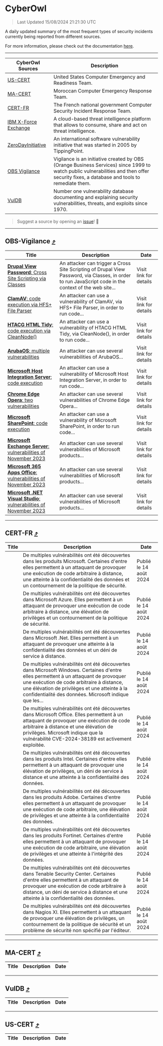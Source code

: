 
 <div id='top'></div>

# CyberOwl

 > Last Updated 15/08/2024 21:21:30 UTC
 
 A daily updated summary of the most frequent types of security incidents currently being reported from different sources.
 
 For more information, please check out the documentation [here](./docs/README.md).
 
 ---
 |CyberOwl Sources|Description|
 |---|---|
 |[US-CERT](#us-cert-arrow_heading_up)|United States Computer Emergency and Readiness Team.|
 |[MA-CERT](#ma-cert-arrow_heading_up)|Moroccan Computer Emergency Response Team.|
 |[CERT-FR](#cert-fr-arrow_heading_up)|The French national government Computer Security Incident Response Team.|
 |[IBM X-Force Exchange](#ibmcloud-arrow_heading_up)|A cloud-based threat intelligence platform that allows to consume, share and act on threat intelligence.|
 |[ZeroDayInitiative](#zerodayinitiative-arrow_heading_up)|An international software vulnerability initiative that was started in 2005 by TippingPoint.|
 |[OBS Vigilance](#obs-vigilance-arrow_heading_up)|Vigilance is an initiative created by OBS (Orange Business Services) since 1999 to watch public vulnerabilities and then offer security fixes, a database and tools to remediate them.|
 |[VulDB](#vuldb-arrow_heading_up)|Number one vulnerability database documenting and explaining security vulnerabilities, threats, and exploits since 1970.|
 
 > Suggest a source by opening an [issue](https://github.com/karimhabush/cyberowl/issues)! :raised_hands:
 ---

## OBS-Vigilance [:arrow_heading_up:](#cyberowl)

 |Title|Description|Date|
 |---|---|---|
 |[<a href="https://vigilance.fr/vulnerability/Drupal-View-Password-Cross-Site-Scripting-via-Classes-44839" class="noirorange"><b>Drupal View Password</b>: Cross Site Scripting via Classes</a>](https://vigilance.fr/vulnerability/Drupal-View-Password-Cross-Site-Scripting-via-Classes-44839)|An attacker can trigger a Cross Site Scripting of Drupal View Password, via Classes, in order to run JavaScript code in the context of the web site...|Visit link for details|
 |[<a href="https://vigilance.fr/vulnerability/ClamAV-code-execution-via-HFS-File-Parser-40574" class="noirorange"><b>ClamAV</b>: code execution via HFS+ File Parser</a>](https://vigilance.fr/vulnerability/ClamAV-code-execution-via-HFS-File-Parser-40574)|An attacker can use a vulnerability of ClamAV, via HFS+ File Parser, in order to run code...|Visit link for details|
 |[<a href="https://vigilance.fr/vulnerability/HTACG-HTML-Tidy-code-execution-via-CleanNode-42894" class="noirorange"><b>HTACG HTML Tidy</b>: code execution via CleanNode()</a>](https://vigilance.fr/vulnerability/HTACG-HTML-Tidy-code-execution-via-CleanNode-42894)|An attacker can use a vulnerability of HTACG HTML Tidy, via CleanNode(), in order to run code...|Visit link for details|
 |[<a href="https://vigilance.fr/vulnerability/ArubaOS-multiple-vulnerabilities-42885" class="noirorange"><b>ArubaOS</b>: multiple vulnerabilities</a>](https://vigilance.fr/vulnerability/ArubaOS-multiple-vulnerabilities-42885)|An attacker can use several vulnerabilities of ArubaOS...|Visit link for details|
 |[<a href="https://vigilance.fr/vulnerability/Microsoft-Host-Integration-Server-code-execution-42881" class="noirorange"><b>Microsoft Host Integration Server</b>: code execution</a>](https://vigilance.fr/vulnerability/Microsoft-Host-Integration-Server-code-execution-42881)|An attacker can use a vulnerability of Microsoft Host Integration Server, in order to run code...|Visit link for details|
 |[<a href="https://vigilance.fr/vulnerability/Chrome-Edge-Opera-two-vulnerabilities-42876" class="noirorange"><b>Chrome  Edge  Opera</b>: two vulnerabilities</a>](https://vigilance.fr/vulnerability/Chrome-Edge-Opera-two-vulnerabilities-42876)|An attacker can use several vulnerabilities of Chrome  Edge  Opera...|Visit link for details|
 |[<a href="https://vigilance.fr/vulnerability/Microsoft-SharePoint-code-execution-42870" class="noirorange"><b>Microsoft SharePoint</b>: code execution</a>](https://vigilance.fr/vulnerability/Microsoft-SharePoint-code-execution-42870)|An attacker can use a vulnerability of Microsoft SharePoint, in order to run code...|Visit link for details|
 |[<a href="https://vigilance.fr/vulnerability/Microsoft-Exchange-Server-vulnerabilities-of-November-2023-42869" class="noirorange"><b>Microsoft Exchange Server</b>: vulnerabilities of November 2023</a>](https://vigilance.fr/vulnerability/Microsoft-Exchange-Server-vulnerabilities-of-November-2023-42869)|An attacker can use several vulnerabilities of Microsoft products...|Visit link for details|
 |[<a href="https://vigilance.fr/vulnerability/Microsoft-365-Apps-Office-vulnerabilities-of-November-2023-42868" class="noirorange"><b>Microsoft 365 Apps  Office</b>: vulnerabilities of November 2023</a>](https://vigilance.fr/vulnerability/Microsoft-365-Apps-Office-vulnerabilities-of-November-2023-42868)|An attacker can use several vulnerabilities of Microsoft products...|Visit link for details|
 |[<a href="https://vigilance.fr/vulnerability/Microsoft-NET-Visual-Studio-vulnerabilities-of-November-2023-42867" class="noirorange"><b>Microsoft .NET  Visual Studio</b>: vulnerabilities of November 2023</a>](https://vigilance.fr/vulnerability/Microsoft-NET-Visual-Studio-vulnerabilities-of-November-2023-42867)|An attacker can use several vulnerabilities of Microsoft products...|Visit link for details|
 
 ---

## CERT-FR [:arrow_heading_up:](#cyberowl)

 |Title|Description|Date|
 |---|---|---|
 |[](https://www.cert.ssi.gouv.fr/avis/CERTFR-2024-AVI-0684/)|De multiples vulnérabilités ont été découvertes dans les produits Microsoft. Certaines d'entre elles permettent à un attaquant de provoquer une exécution de code arbitraire à distance, une atteinte à la confidentialité des données et un contournement de la politique de sécurité.|Publié le 14 août 2024|
 |[](https://www.cert.ssi.gouv.fr/avis/CERTFR-2024-AVI-0683/)|De multiples vulnérabilités ont été découvertes dans Microsoft Azure. Elles permettent à un attaquant de provoquer une exécution de code arbitraire à distance, une élévation de privilèges et un contournement de la politique de sécurité.|Publié le 14 août 2024|
 |[](https://www.cert.ssi.gouv.fr/avis/CERTFR-2024-AVI-0682/)|De multiples vulnérabilités ont été découvertes dans Microsoft .Net. Elles permettent à un attaquant de provoquer une atteinte à la confidentialité des données et un déni de service à distance.|Publié le 14 août 2024|
 |[](https://www.cert.ssi.gouv.fr/avis/CERTFR-2024-AVI-0681/)|De multiples vulnérabilités ont été découvertes dans Microsoft Windows. Certaines d'entre elles permettent à un attaquant de provoquer une exécution de code arbitraire à distance, une élévation de privilèges et une atteinte à la confidentialité des données. Microsoft indique que les...|Publié le 14 août 2024|
 |[](https://www.cert.ssi.gouv.fr/avis/CERTFR-2024-AVI-0680/)|De multiples vulnérabilités ont été découvertes dans Microsoft Office. Elles permettent à un attaquant de provoquer une exécution de code arbitraire à distance et une élévation de privilèges. Microsoft indique que la vulnérabilité CVE-2024-38189 est activement exploitée.|Publié le 14 août 2024|
 |[](https://www.cert.ssi.gouv.fr/avis/CERTFR-2024-AVI-0679/)|De multiples vulnérabilités ont été découvertes dans les produits Intel. Certaines d'entre elles permettent à un attaquant de provoquer une élévation de privilèges, un déni de service à distance et une atteinte à la confidentialité des données.|Publié le 14 août 2024|
 |[](https://www.cert.ssi.gouv.fr/avis/CERTFR-2024-AVI-0678/)|De multiples vulnérabilités ont été découvertes dans les produits Adobe. Certaines d'entre elles permettent à un attaquant de provoquer une exécution de code arbitraire, une élévation de privilèges et une atteinte à la confidentialité des données.|Publié le 14 août 2024|
 |[](https://www.cert.ssi.gouv.fr/avis/CERTFR-2024-AVI-0677/)|De multiples vulnérabilités ont été découvertes dans les produits Fortinet. Certaines d'entre elles permettent à un attaquant de provoquer une exécution de code arbitraire, une élévation de privilèges et une atteinte à l'intégrité des données.|Publié le 14 août 2024|
 |[](https://www.cert.ssi.gouv.fr/avis/CERTFR-2024-AVI-0676/)|De multiples vulnérabilités ont été découvertes dans Tenable Security Center. Certaines d'entre elles permettent à un attaquant de provoquer une exécution de code arbitraire à distance, un déni de service à distance et une atteinte à la confidentialité des données.|Publié le 14 août 2024|
 |[](https://www.cert.ssi.gouv.fr/avis/CERTFR-2024-AVI-0675/)|De multiples vulnérabilités ont été découvertes dans Nagios XI. Elles permettent à un attaquant de provoquer une élévation de privilèges, un contournement de la politique de sécurité et un problème de sécurité non spécifié par l'éditeur.|Publié le 14 août 2024|
 
 ---

## MA-CERT [:arrow_heading_up:](#cyberowl)

 |Title|Description|Date|
 |---|---|---|
 
 ---

## VulDB [:arrow_heading_up:](#cyberowl)

 |Title|Description|Date|
 |---|---|---|
 
 ---

## US-CERT [:arrow_heading_up:](#cyberowl)

 |Title|Description|Date|
 |---|---|---|
 